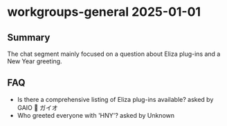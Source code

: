 # workgroups-general 2025-01-01

## Summary
The chat segment mainly focused on a question about Eliza plug-ins and a New Year greeting.

## FAQ
- Is there a comprehensive listing of Eliza plug-ins available? asked by GAIO 🌟 ガイオ
- Who greeted everyone with 'HNY'? asked by Unknown
